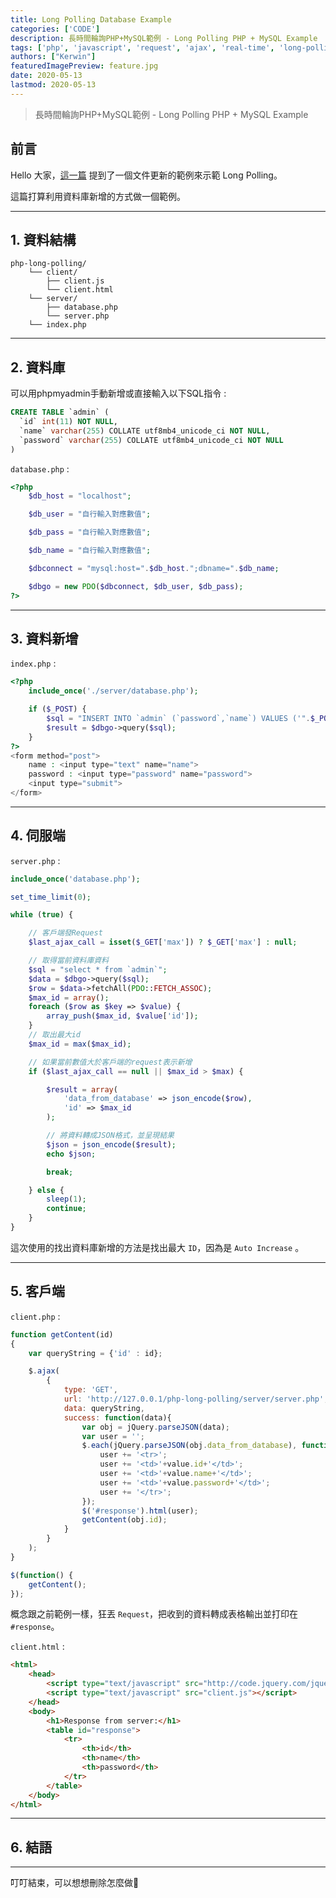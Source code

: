 ```yaml
---
title: Long Polling Database Example
categories: ['CODE']
description: 長時間輪詢PHP+MySQL範例 - Long Polling PHP + MySQL Example
tags: ['php', 'javascript', 'request', 'ajax', 'real-time', 'long-polling']
authors: ["Kerwin"]
featuredImagePreview: feature.jpg
date: 2020-05-13
lastmod: 2020-05-13
---
```


> 長時間輪詢PHP+MySQL範例 - Long Polling PHP + MySQL Example

<!--more-->

## 前言

Hello 大家，[這一篇](https://jhuei.com/long-polling/) 提到了一個文件更新的範例來示範 Long Polling。

這篇打算利用資料庫新增的方式做一個範例。

---

## 1. 資料結構

```treeview
php-long-polling/
    └── client/
        ├── client.js 
        └── client.html
    └── server/
        ├── database.php 
        └── server.php
    └── index.php
```

---

## 2. 資料庫

可以用phpmyadmin手動新增或直接輸入以下SQL指令 :

```sql
CREATE TABLE `admin` (
  `id` int(11) NOT NULL,
  `name` varchar(255) COLLATE utf8mb4_unicode_ci NOT NULL,
  `password` varchar(255) COLLATE utf8mb4_unicode_ci NOT NULL
) 
```

`database.php` :

```php
<?php
    $db_host = "localhost";

    $db_user = "自行輸入對應數值";

    $db_pass = "自行輸入對應數值";

    $db_name = "自行輸入對應數值";

    $dbconnect = "mysql:host=".$db_host.";dbname=".$db_name;

    $dbgo = new PDO($dbconnect, $db_user, $db_pass);
?>
```

---

## 3. 資料新增

`index.php` :

```php
<?php 
    include_once('./server/database.php');

    if ($_POST) {
        $sql = "INSERT INTO `admin` (`password`,`name`) VALUES ('".$_POST['name']."','".$_POST['password']."')";
        $result = $dbgo->query($sql);
    }
?>
<form method="post">
    name : <input type="text" name="name">
    password : <input type="password" name="password">
    <input type="submit">
</form>
```

---

## 4. 伺服端

`server.php` :

```php
include_once('database.php');

set_time_limit(0);

while (true) {

    // 客戶端發Request
    $last_ajax_call = isset($_GET['max']) ? $_GET['max'] : null;

    // 取得當前資料庫資料
    $sql = "select * from `admin`";
    $data = $dbgo->query($sql);
    $row = $data->fetchAll(PDO::FETCH_ASSOC);
    $max_id = array();
    foreach ($row as $key => $value) {
        array_push($max_id, $value['id']);
    }
    // 取出最大id
    $max_id = max($max_id);

    // 如果當前數值大於客戶端的request表示新增
    if ($last_ajax_call == null || $max_id > $max) {

        $result = array(
            'data_from_database' => json_encode($row),
            'id' => $max_id
        );

        // 將資料轉成JSON格式，並呈現結果
        $json = json_encode($result);
        echo $json;

        break;

    } else {
        sleep(1);
        continue;
    }
}
```

這次使用的找出資料庫新增的方法是找出最大 `ID`，因為是 `Auto Increase`  。

---

## 5. 客戶端

`client.php` :

```javascript
function getContent(id)
{
    var queryString = {'id' : id};

    $.ajax(
        {
            type: 'GET',
            url: 'http://127.0.0.1/php-long-polling/server/server.php',
            data: queryString,
            success: function(data){
                var obj = jQuery.parseJSON(data);
                var user = '';
                $.each(jQuery.parseJSON(obj.data_from_database), function(key, value){
                    user += '<tr>';
                    user += '<td>'+value.id+'</td>';
                    user += '<td>'+value.name+'</td>';
                    user += '<td>'+value.password+'</td>';
                    user += '</tr>';
                });
                $('#response').html(user);
                getContent(obj.id);
            }
        }
    );
}

$(function() {
    getContent();
});
```

概念跟之前範例一樣，狂丟 `Request`，把收到的資料轉成表格輸出並打印在 `#response`。

`client.html` :

```html
<html>
    <head>
        <script type="text/javascript" src="http://code.jquery.com/jquery.min.js"></script>
        <script type="text/javascript" src="client.js"></script>
    </head>
    <body>
        <h1>Response from server:</h1>
        <table id="response">
            <tr>
                <th>id</th>
                <th>name</th>
                <th>password</th>
            </tr>
        </table>
    </body>
</html>
```

---

## 6. 結語

---

叮叮結束，可以想想刪除怎麼做🥱
